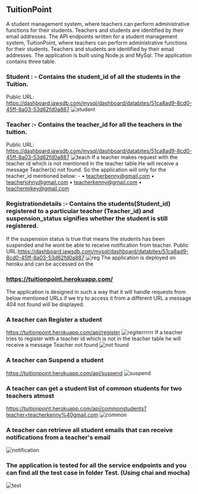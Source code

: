 ## TuitionPoint
A student management system, where teachers can perform administrative functions for their students. Teachers and students are identified by their email addresses.
The API endpoints written  for a student management system, TuitionPoint, where teachers can perform administrative functions for their students. Teachers and students are identified by their email addresses.
The application is built using Node.js and MySql.
The application contains three table.
 ### Student : - Contains the student_id of all the students in the Tuition.
 Public URL: https://dashboard.jawsdb.com/mysql/dashboard/databites/51ca8ad9-8cd0-45ff-8a03-53d62fd0a887
 ![student](https://user-images.githubusercontent.com/8236854/37642865-b15c5028-2c59-11e8-82e3-67de84bc0803.png)
### Teacher :- Contains the teacher_id for all the teachers in the tuition.
Public URL:  https://dashboard.jawsdb.com/mysql/dashboard/databites/51ca8ad9-8cd0-45ff-8a03-53d62fd0a887
![teach](https://user-images.githubusercontent.com/8236854/37642922-e449e0ae-2c59-11e8-9922-7b49a07bee9b.png)
If a teacher makes request with the teacher id which is not mentioned in the teacher table.He will receive a message Teacher(s) not found.
So the application will only for the teacher_id mentioned below: -
•	teacherbenny@gmail.com
•	teacherjohny@gmail.com
•	teacherkenny@gmail.com
•	teachermikey@gmail.com
### Registrationdetails :- Contains  the students(Student_id) registered to a particular teacher       (Teacher_id) and suspension_status signifies whether the student is still registered.
If the suspension status is true that means the students has been suspended and he wont be able to receive notification from teacher.
Public URL:https://dashboard.jawsdb.com/mysql/dashboard/databites/51ca8ad9-8cd0-45ff-8a03-53d62fd0a887
![reg](https://user-images.githubusercontent.com/8236854/37642972-0fc2d8bc-2c5a-11e8-9bbc-d781e968cbd0.png)
The application is deployed on heroku and can be accessed on the 
### https://tuitionpoint.herokuapp.com/
The application is designed in such a way that it will handle requests from below mentioned URLs if we try to access it from a different  URL  a message 404 not found will be displayed.
### A teacher can Register a student 
https://tuitionpoint.herokuapp.com/api/register
![regiterrrrrr](https://user-images.githubusercontent.com/8236854/37643102-6ded2906-2c5a-11e8-9689-b48812c2ecce.png)
If a teacher tries to register with a teacher id which is not in the teacher table he will receive a message Teacher not found
![not found](https://user-images.githubusercontent.com/8236854/37643179-b1b23df2-2c5a-11e8-8420-cf58b389eaaf.png)
### A teacher can Suspend a student 
https://tuitionpoint.herokuapp.com/api/suspend
![suspend](https://user-images.githubusercontent.com/8236854/37643268-e4eb85f2-2c5a-11e8-9e58-16d994eb3857.png)
### A teacher can get a student list of common students for two teachers atmost
https://tuitionpoint.herokuapp.com/api/commonstudents?teacher=teacherkenny%40gmail.com
![common](https://user-images.githubusercontent.com/8236854/37643284-f0c8fd82-2c5a-11e8-8b11-7298c32fa715.png)
### A teacher can retrieve all student emails that can receive notifications from a teacher's email
![notification](https://user-images.githubusercontent.com/8236854/37643318-113e6dc2-2c5b-11e8-81c5-22fcf5362d5a.png)
### The application is tested for all the service endpoints  and you can find all the test case in folder Test. (Using chai and mocha)
![test](https://user-images.githubusercontent.com/8236854/37643356-3078451e-2c5b-11e8-92ac-3eff04e52ddb.png)





